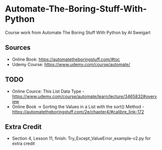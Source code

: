 # Automate-The-Boring-Stuff-With-Python

Course work from Automate The Boring Stuff With Python by Al Sweigart

## Sources

* Online Book: https://automatetheboringstuff.com/#toc
* Udemy Course: https://www.udemy.com/course/automate/

## TODO

* Online Cource: This List Data Type - https://www.udemy.com/course/automate/learn/lecture/3465832#overview
* Online Book -> Sorting the Values in a List with the sort() Method - https://automatetheboringstuff.com/2e/chapter4/#calibre_link-172

## Extra Credit

* Section 4, Lesson 11, finish: Try_Except_ValueError_example-v2.py for extra credit
